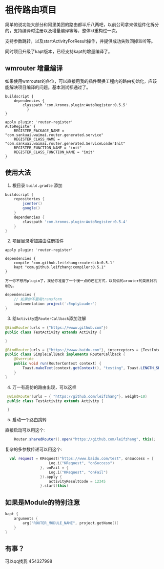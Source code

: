 # 祖传路由项目

简单的说功能大部分和阿里美团的路由都半斤八两吧，以前公司拿来做组件化拆分的，支持编译时注册以及增量编译等等，整体kt重构过一次。


支持参数跳转，以及startActivityForResult操作，并提供成功失败回掉监听等。


同时项目升级了kapt版本，已经支持kapt的增量编译了。


## wmrouter 增量编译

如果使用wmrouter的各位，可以直接用我的插件替换工程内的路由初始化，应该能解决项目编译的问题。基本测试都通过了。

~~~
buildscript {
    dependencies {
        classpath 'com.kronos.plugin:AutoRegister:0.5.5'
          }
}
~~~
~~~
apply plugin: 'router-register'
AutoRegister {
    REGISTER_PACKAGE_NAME = "com.sankuai.waimai.router.generated.service"
    REGISTER_CLASS_NAME = "com.sankuai.waimai.router.generated.ServiceLoaderInit"
    REGISTER_FUNCTION_NAME = "init"
    REGISTER_CLASS_FUNCTION_NAME = "init"
}
~~~

## 使用大法

1. 根目录 `build.gradle` 添加

```gradle
buildscript {
    repositories {
        jcenter()
        google()
    }
    dependencies {
        classpath 'com.kronos.plugin:AutoRegister:0.5.4'
    }
}
```
2. 项目目录增加路由注册插件

```
apply plugin: 'router-register'

dependencies {
    compile 'com.github.leifzhang:routerLib:0.5.1'
    kapt "com.github.leifzhang:compiler:0.5.1"
}
```

    万一你不想用plugin了，我给你准备了一个慢一点的还在方式，以前偷的arouter的类反射机制的。

```gradle
dependencies {
    // 如果你不要用transform
    implementation project(':EmptyLoader')
}
```

    
3. 给`Activity`或`RouterCallback`添加注解

```java 
@BindRouter(urls = {"https://wwww.github.com"})
public class TestActivity extends Activity {

}
```

```java 
@BindRouter(urls = {"https://wwww.baidu.com"}, interceptors = {TestInterceptor.class})
public class SimpleCallBack implements RouterCallback {
    @Override
    public void run(RouterContext context) {
        Toast.makeText(context.getContext(), "testing", Toast.LENGTH_SHORT).show();
    }
}

```

4. 万一有高仿的路由出现，可以这样

```java
 @BindRouter(urls = { "https://github.com/leifzhang"}, weight=10)
 public class TestActivity extends Activity {

 }
```

5.  启动一个路由跳转

直接启动可以用这个:

```java
    Router.sharedRouter().open("https://github.com/leifzhang", this);
```
复杂的多参数传递可以用这个:

```kotlin
  val request = KRequest("https://www.baidu.com/test", onSuccess = {
                    Log.i("KRequest", "onSuccess")
                }, onFail = {
                    Log.i("KRequest", "onFail")
                }).apply {
                    activityResultCode = 12345
                }.start(this)
```

## 如果是Module的特别注意

```kotlin
kapt {
    arguments {
        arg("ROUTER_MODULE_NAME", project.getName())
    }
}
```


## 有事？

可以qq找我 454327998
